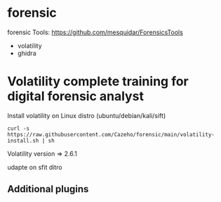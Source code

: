 # forensic

forensic Tools: https://github.com/mesquidar/ForensicsTools

- volatility
- ghidra


# Volatility complete training for digital forensic analyst


Install volatility on Linux distro (ubuntu/debian/kali/sift)

```curl -s https://raw.githubusercontent.com/Cazeho/forensic/main/volatility-install.sh | sh```

Volatility version => 2.6.1

udapte on sfit ditro


## Additional plugins

